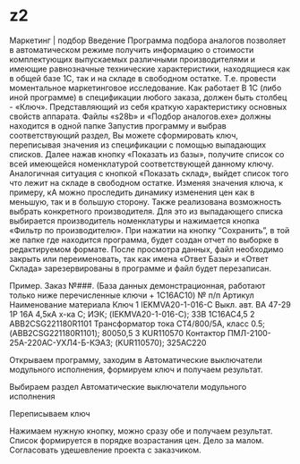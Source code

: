 # z2
Маркетинг | подбор
Введение
Программа подбора аналогов позволяет в автоматическом режиме получить информацию о стоимости комплектующих выпускаемых различными производителями и имеющие равнозначные технические характеристики, находящиеся как в общей базе 1С, так и на складе в свободном остатке. Т.е. провести моментальное маркетинговое исследование.
Как работает
В 1С (либо иной программе) в спецификации любого заказа, должен быть столбец - «Ключ». Представляющий из себя краткую характеристику основных свойств аппарата. Файлы «s28b» и «Подбор аналогов.exe» должны находится в одной папке
Запустив программу и выбрав соответствующий раздел, Вы можете сформировать ключ, переписывая значения из спецификации с помощью выпадающих списков. Далее нажав кнопку «Показать из базы», получите список со всей имеющейся номенклатурой соответствующей данному ключу. Аналогичная ситуация с кнопкой «Показать склад», выйдет список того что лежит на складе в свободном остатке.  Изменяя значения ключа, к примеру, кА можно проследить динамику изменения цен как в меньшую, так и в большую сторону. 
Также реализована возможность выбрать конкретного производителя. Для это из выпадающего списка выбирается производитель номенклатуры и нажимается кнопка «Фильтр по производителю».
При нажатии на кнопку “Сохранить”, в той же папке где находится программа, будет создан отчет по выборке в редактируемом формате. После просмотра данных, файл необходимо закрыть или переименовать, так как имена «Ответ Базы» и «Ответ Склада» зарезервированы в программе и файл будет перезаписан.



Пример. 
Заказ №###. (База данных демонстрационная, работают только ниже перечисленные ключи + 1C16AC10)
№ п/п	Артикул	Наименование материала	Ключ
1	IEKMVA20-1-016-C	Выкл. авт. ВА 47-29 1Р 16А 4,5кА х-ка С; ИЭК; (IEKMVA20-1-016-C); 33В	1C16AC4,5
2	ABB2CSG221180R1101
	Трансформатор тока CT4/800/5A, класс 0.5; (ABB2CSG221180R1101);	80050,5
3	KUR110570	Контактор ПМЛ-2100-25А-220AC-УХЛ4-Б-КЭАЗ; (KUR110570);	325AC220

Открываем программу, заходим в Автоматические выключатели модульного исполнения, формируем ключ и получаем результат.


Выбираем раздел Автоматические выключатели модульного исполнения


Переписываем ключ
 
Нажимаем нужную кнопку, можно сразу обе и получаем результат. Список формируется в порядке возрастания цен.
Дело за малом. Согласовать удешевление проекта с заказчиком.
 

